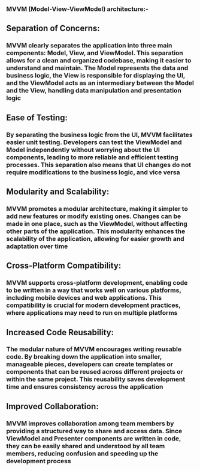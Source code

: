 ### MVVM (Model-View-ViewModel) architecture:-

## Separation of Concerns:

### MVVM clearly separates the application into three main components: Model, View, and ViewModel. This separation allows for a clean and organized codebase, making it easier to understand and maintain. The Model represents the data and business logic, the View is responsible for displaying the UI, and the ViewModel acts as an intermediary between the Model and the View, handling data manipulation and presentation logic

## Ease of Testing:

### By separating the business logic from the UI, MVVM facilitates easier unit testing. Developers can test the ViewModel and Model independently without worrying about the UI components, leading to more reliable and efficient testing processes. This separation also means that UI changes do not require modifications to the business logic, and vice versa

## Modularity and Scalability:

### MVVM promotes a modular architecture, making it simpler to add new features or modify existing ones. Changes can be made in one place, such as the ViewModel, without affecting other parts of the application. This modularity enhances the scalability of the application, allowing for easier growth and adaptation over time

## Cross-Platform Compatibility:

### MVVM supports cross-platform development, enabling code to be written in a way that works well on various platforms, including mobile devices and web applications. This compatibility is crucial for modern development practices, where applications may need to run on multiple platforms

## Increased Code Reusability:

### The modular nature of MVVM encourages writing reusable code. By breaking down the application into smaller, manageable pieces, developers can create templates or components that can be reused across different projects or within the same project. This reusability saves development time and ensures consistency across the application

## Improved Collaboration:

### MVVM improves collaboration among team members by providing a structured way to share and access data. Since ViewModel and Presenter components are written in code, they can be easily shared and understood by all team members, reducing confusion and speeding up the development process
